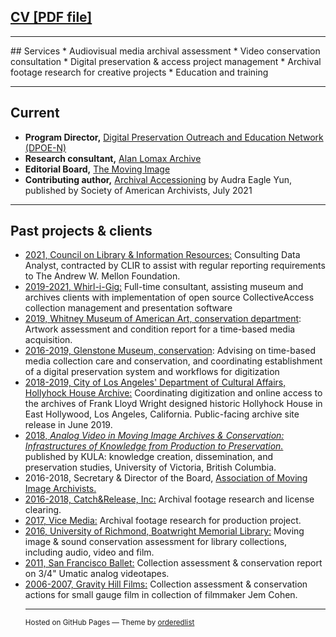 
## [CV [PDF file]](https://laurensorensen.github.io/CV_website_2020.pdf)
<hr />
## Services 
* Audiovisual media archival assessment
* Video conservation consultation
* Digital preservation & access project management
* Archival footage research for creative projects
* Education and training

<hr />

## Current 
* **Program Director,** [Digital Preservation Outreach and Education Network (DPOE-N)](https://dpoe.network/)
* **Research consultant,** [Alan Lomax Archive](https://archive.culturalequity.org/)
* **Editorial Board,** [The Moving Image](https://www.upress.umn.edu/journal-division/journals/the-moving-image/)
* **Contributing author,** [Archival Accessioning](https://www.bibliovault.org/BV.book.epl?ISBN=9781945246579) by Audra Eagle Yun, published by Society of American Archivists, July 2021
<hr />

## Past projects & clients
<ul>
<li> <a href="https://www.clir.org" target="_blank">2021, Council on Library & Information Resources:</a> Consulting Data Analyst, contracted by CLIR to assist with regular reporting requirements to The Andrew W. Mellon Foundation. </li>
<li> <a href="https://collectiveaccess.org"  target="_blank">2019-2021, Whirl-i-Gig:</a> Full-time consultant, assisting museum and archives clients with implementation of open source CollectiveAccess collection management and presentation software</li>
	<li> <a href="https://www.whitney.org/"  target="_blank">2019, Whitney Museum of American Art, conservation department</a>: Artwork assessment and condition report for a time-based media acquisition.
	</li>
	<li> <a href="https://www.glenstone.org/)"  target="_blank">2016-2019, Glenstone Museum, conservation</a>: Advising on time-based media collection care and conservation, and coordinating establishment of a digital preservation system and workflows for digitization
		</li>
	<li> 
<a href="https://culturela.org/" target="_blank">2018-2019, City of Los Angeles' Department of Cultural Affairs, Hollyhock House Archive:</a> 
Coordinating digitization and online access to the archives of Frank Lloyd Wright designed historic Hollyhock House in East Hollywood, Los Angeles, California. Public-facing archive site release in June 2019.
</li>
	<li>
	<a href="http://doi.org/10.5334/kula.32/" target="_blank"> 2018, <i>Analog Video in Moving Image Archives & Conservation: Infrastructures of Knowledge from Production to Preservation.</i></a> published by KULA: knowledge creation, dissemination, and preservation studies, University of Victoria, British Columbia. 
	</li>
	<li>
	2016-2018, Secretary & Director of the Board, <a href="http://www.amianet.org/" target="_blank">Association of Moving Image Archivists.</a>
	</li>
	<li>
	<a href="https://catchandrelease.com/" target="_blank" data-content="https://catchandrelease.com/">2016-2018, Catch&amp;Release, Inc:</a> Archival footage research and license clearing.
	</li>
	<li>
	<a href="https://www.imdb.com/title/tt8079498/" target="_blank">2017, Vice Media:</a> Archival footage research for production project.
	</li>
	<li>
	<a href="https://library.richmond.edu/" target="_blank">2016, University of Richmond, Boatwright Memorial Library:</a> Moving image & sound conservation assessment for library collections, including audio, video and film.
	</li>
	<li>
	<a href="https://www.sfballet.org/" target="_blank">2011, San Francisco Ballet:</a> Collection assessment & conservation report on 3/4" Umatic analog videotapes. 
	</li>
	<li>
	<a href="https://jemcohenfilms.com/" target="_blank">2006-2007, Gravity Hill Films:</a> Collection assessment & conservation actions for small gauge film in collection of filmmaker Jem Cohen. 
	</li>
	
<hr >
	<p>
          <small>Hosted on GitHub Pages &mdash; Theme by <a href="https://github.com/orderedlist">orderedlist</a></small></p>
